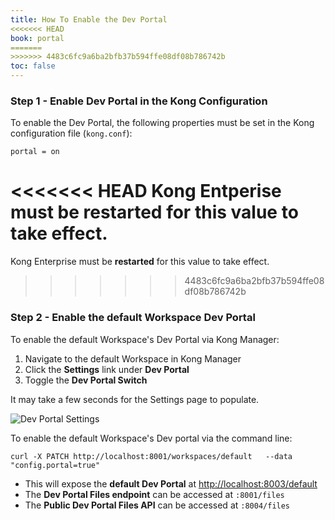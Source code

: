 ```yaml
---
title: How To Enable the Dev Portal
<<<<<<< HEAD
book: portal
=======
>>>>>>> 4483c6fc9a6ba2bfb37b594ffe08df08b786742b
toc: false
---
```


### Step 1 - Enable Dev Portal in the Kong Configuration

To enable the Dev Portal, the following properties must be set in the Kong 
configuration file (`kong.conf`):

```
portal = on
```

<<<<<<< HEAD
Kong Entperise must be **restarted** for this value to take effect.
=======
Kong Enterprise must be **restarted** for this value to take effect.
>>>>>>> 4483c6fc9a6ba2bfb37b594ffe08df08b786742b

### Step 2 - Enable the default Workspace Dev Portal


To enable the default Workspace's Dev Portal via Kong Manager:

1. Navigate to the default Workspace in Kong Manager
2. Click the **Settings** link under **Dev Portal**
3. Toggle the **Dev Portal Switch**

It may take a few seconds for the Settings page to populate.

![Dev Portal Settings](https://konghq.com/wp-content/uploads/2019/05/Screen-Shot-2019-05-17-at-12.27.56-PM.png)


To enable the default Workspace's Dev portal via the command line:

```
curl -X PATCH http://localhost:8001/workspaces/default   --data "config.portal=true"
```

- This will expose the **default Dev Portal** at [http://localhost:8003/default](http://localhost:8003/default)
- The **Dev Portal Files endpoint** can be accessed at `:8001/files`
- The **Public Dev Portal Files API** can be accessed at `:8004/files`
